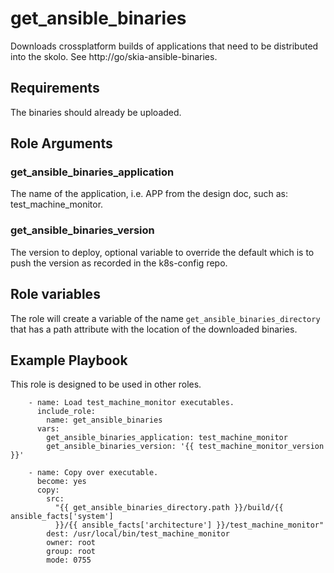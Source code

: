 # get_ansible_binaries

Downloads crossplatform builds of applications that need to be distributed into
the skolo. See http://go/skia-ansible-binaries.

## Requirements

The binaries should already be uploaded.

## Role Arguments

### get_ansible_binaries_application

The name of the application, i.e. APP from the design doc, such as:
test_machine_monitor.

### get_ansible_binaries_version

The version to deploy, optional variable to override the default which is to
push the version as recorded in the k8s-config repo.

## Role variables

The role will create a variable of the name `get_ansible_binaries_directory`
that has a path attribute with the location of the downloaded binaries.

## Example Playbook

This role is designed to be used in other roles.

        - name: Load test_machine_monitor executables.
          include_role:
            name: get_ansible_binaries
          vars:
            get_ansible_binaries_application: test_machine_monitor
            get_ansible_binaries_version: '{{ test_machine_monitor_version }}'

        - name: Copy over executable.
          become: yes
          copy:
            src:
              "{{ get_ansible_binaries_directory.path }}/build/{{ ansible_facts['system']
              }}/{{ ansible_facts['architecture'] }}/test_machine_monitor"
            dest: /usr/local/bin/test_machine_monitor
            owner: root
            group: root
            mode: 0755
